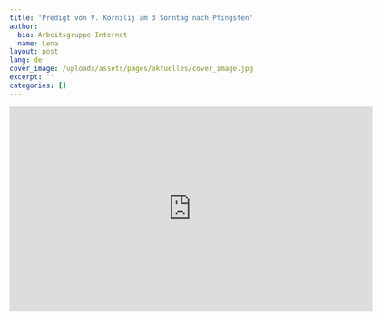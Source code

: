 ```yaml
---
title: 'Predigt von V. Kornilij am 3 Sonntag nach Pfingsten'
author:
  bio: Arbeitsgruppe Internet
  name: Lena
layout: post
lang: de
cover_image: /uploads/assets/pages/aktuelles/cover_image.jpg
excerpt: ''
categories: []
---
```

<iframe src="https://player.vimeo.com/video/174133822" width="640" height="360" frameborder="0" allowfullscreen></iframe>
